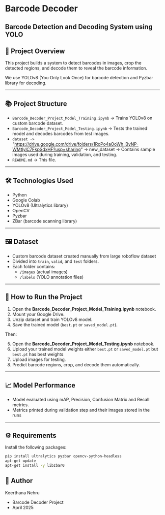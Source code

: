 # Barcode Decoder 

## Barcode Detection and Decoding System using YOLO 

## 📌 Project Overview

This project builds a system to detect barcodes in images, crop the detected regions, and decode them to reveal the barcode information.

We use YOLOv8 (You Only Look Once) for barcode detection and Pyzbar library for decoding.

---

## 📚 Project Structure

- `Barcode_Decoder_Project_Model_Training.ipynb` → Trains YOLOv8 on custom barcode dataset.
- `Barcode_Decoder_Project_Model_Testing.ipynb` → Tests the trained model and decodes barcodes from test images.
- `dataset ->` "https://drive.google.com/drive/folders/1RoPo4aOoWh_ByNP-WMtlylC7FkpSdxHF?usp=sharing" -> new_dataset → Contains sample images used during training, validation, and testing.
- `README.md` → This file.

---

## 🛠️ Technologies Used

- Python
- Google Colab
- YOLOv8 (Ultralytics library)
- OpenCV
- Pyzbar
- ZBar (barcode scanning library)

---

## 🖼️ Dataset

- Custom barcode dataset created manually from large roboflow dataset
- Divided into `train`, `valid`, and `test` folders.
- Each folder contains:
  - `/images` (actual images)
  - `/labels` (YOLO annotation files)

---

## 🚀 How to Run the Project

1. Open the **Barcode_Decoder_Project_Model_Training.ipynb** notebook.
2. Mount your Google Drive.
3. Unzip dataset and train YOLOv8 model.
4. Save the trained model (`best.pt` or `saved_model.pt`).

Then:

5. Open the **Barcode_Decoder_Project_Model_Testing.ipynb** notebook.
6. Upload your trained model weights either `best.pt` or `saved_model.pt` but `best.pt` has best weights 
7. Upload images for testing.
8. Predict barcode regions, crop, and decode them automatically.

---

## 📈 Model Performance

- Model evaluated using mAP, Precision, Confusion Matrix and Recall metrics.
- Metrics printed during validation step and their images stored in the runs

---

## ⚙️ Requirements

Install the following packages:

```bash
pip install ultralytics pyzbar opencv-python-headless
apt-get update
apt-get install -y libzbar0

```

## 🙋 Author

Keerthana Nehru
- Barcode Decoder Project  
- April 2025
